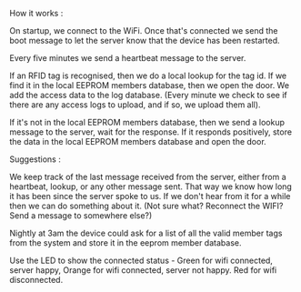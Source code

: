 How it works : 

On startup, we connect to the WiFi. 
Once that's connected we send the boot message to let the server know that the device has been restarted. 

Every five minutes we send a heartbeat message to the server. 

If an RFID tag is recognised, then we do a local lookup for the tag id. If we find it in the local EEPROM members database, then we open the door. We add the access data to the log database. (Every minute we check to see if there are any access logs to upload, and if so, we upload them all). 

If it's not in the local EEPROM members database, then we send a lookup message to the server, wait for the response. If it responds positively, store the data in the local EEPROM members database and open the door. 

Suggestions : 

We keep track of the last message received from the server, either from a heartbeat, lookup, or any other message sent. That way we know how long it has been since the server spoke to us. If we don't hear from it for a while then we can do something about it. (Not sure what? Reconnect the WIFI? Send a message to somewhere else?) 

Nightly at 3am the device could ask for a list of all the valid member tags from the system and store it in the eeprom member database. 

Use the LED to show the connected status - Green for wifi connected, server happy, Orange for wifi connected, server not happy. Red for wifi disconnected. 

